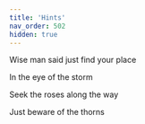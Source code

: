 ```yaml
---
title: 'Hints'
nav_order: 502
hidden: true
---
```


Wise man said just find your place

In the eye of the storm

Seek the roses along the way

Just beware of the thorns

